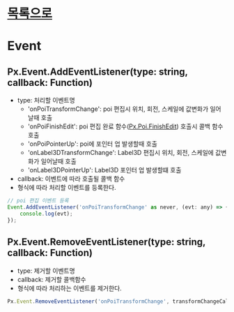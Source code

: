 [목록으로](../readme.md)
============
Event
=============
## Px.Event.AddEventListener(type: string, callback: Function)
- type: 처리할 이벤트명
  - 'onPoiTransformChange': poi 편집시 위치, 회전, 스케일에 값변화가 일어날때 호출
  - 'onPoiFinishEdit': poi 편집 완료 함수([Px.Poi.FinishEdit](./Poi.md#pxpoifinishedit)) 호출시 콜백 함수 호출
  - 'onPoiPointerUp': poi에 포인터 업 발생할때 호출
  - 'onLabel3DTransformChange': Label3D 편집시 위치, 회전, 스케일에 값변화가 일어날때 호출
  - 'onLabel3DPointerUp': Label3D 포인터 업 발생할떄 호출
- callback: 이벤트에 따라 호출될 콜백 함수
- 형식에 따라 처리할 이벤트를 등록한다.
```javascript
// poi 편집 이벤트 등록
Event.AddEventListener('onPoiTransformChange' as never, (evt: any) => {
    console.log(evt);
});
```

## Px.Event.RemoveEventListener(type: string, callback: Function)
- type: 제거할 이벤트명
- callback: 제거할 콜백함수
- 형식에 따라 처리하는 이벤트를 제거한다.
```javascript
Px.Event.RemoveEventListener('onPoiTransformChange', transformChangeCallback);
```